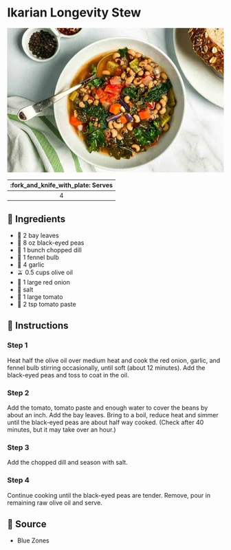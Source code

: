 # Ikarian Longevity Stew

![Ikarian Longevity Stew](../assets/images/ikarian-longevity-stew.jpg)

| :fork_and_knife_with_plate: Serves |
|:------:|
| 4      |

## :salt: Ingredients

- :herb: 2 bay leaves
- :canned_food: 8 oz black-eyed peas
- :seedling: 1 bunch chopped dill
- :garlic: 1 fennel bulb
- :garlic: 4 garlic
- :olive: 0.5 cups olive oil
- :onion: 1 large red onion
- :salt: salt
- :tomato: 1 large tomato
- :tomato: 2 tsp tomato paste

## :pencil: Instructions

### Step 1

Heat half the olive oil over medium heat and cook the red onion, garlic, and fennel bulb stirring occasionally, until
soft (about 12 minutes). Add the black-eyed peas and toss to coat in the oil.

### Step 2

Add the tomato, tomato paste and enough water to cover the beans by about an inch. Add the bay leaves. Bring to a boil,
reduce heat and simmer until the black-eyed peas are about half way cooked. (Check after 40 minutes, but it may take
over an hour.)

### Step 3

Add the chopped dill and season with salt.

### Step 4

Continue cooking until the black-eyed peas are tender. Remove, pour in remaining raw olive oil and serve.

## :link: Source

- Blue Zones
